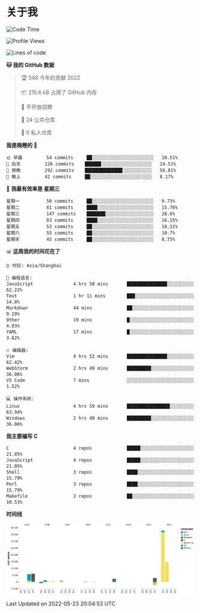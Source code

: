 # 关于我

<!--START_SECTION:waka-->
![Code Time](http://img.shields.io/badge/Code%20Time-0%20secs-blue)

![Profile Views](http://img.shields.io/badge/%E4%B8%AA%E4%BA%BA%E5%B0%81%E9%9D%A2%E8%A7%82%E7%9C%8B%E6%AC%A1%E6%95%B0-83-blue)

![Lines of code](https://img.shields.io/badge/%E4%BB%8E%E3%80%8C%E4%BD%A0%E5%A5%BD%E4%B8%96%E7%95%8C%E3%80%8D%E6%88%91%E5%B7%B2%E7%BB%8F%E5%86%99%E4%BA%86-71%20Thousand%20%E8%A1%8C%E4%BB%A3%E7%A0%81-blue)

**🐱 我的 GitHub 数据** 

> 🏆 548 今年的贡献 2022
 > 
> 📦 215.6 kB 占用了 GitHub 内存 
 > 
> 🚫 不开放招聘
 > 
> 📜 24 公共仓库 
 > 
> 🔑 0 私人仓库  
 > 
**我是晚睡的 🦉** 

```text
🌞 早晨         54 commits     ██░░░░░░░░░░░░░░░░░░░░░░░   10.51% 
🌆 白天         126 commits    ██████░░░░░░░░░░░░░░░░░░░   24.51% 
🌃 傍晚         292 commits    ██████████████░░░░░░░░░░░   56.81% 
🌙 晚上         42 commits     ██░░░░░░░░░░░░░░░░░░░░░░░   8.17%

```
📅 **我最有效率是 星期三** 

```text
星期一          50 commits     ██░░░░░░░░░░░░░░░░░░░░░░░   9.73% 
星期二          81 commits     ████░░░░░░░░░░░░░░░░░░░░░   15.76% 
星期三          147 commits    ███████░░░░░░░░░░░░░░░░░░   28.6% 
星期四          83 commits     ████░░░░░░░░░░░░░░░░░░░░░   16.15% 
星期五          53 commits     ██░░░░░░░░░░░░░░░░░░░░░░░   10.31% 
星期六          55 commits     ██░░░░░░░░░░░░░░░░░░░░░░░   10.7% 
星期天          45 commits     ██░░░░░░░░░░░░░░░░░░░░░░░   8.75%

```


📊 **这周我的时间花在了** 

```text
⌚︎ 时区: Asia/Shanghai

💬 编程语言: 
JavaScript               4 hrs 58 mins       ███████████████░░░░░░░░░░   62.22% 
Text                     1 hr 11 mins        ███░░░░░░░░░░░░░░░░░░░░░░   14.8% 
Markdown                 44 mins             ██░░░░░░░░░░░░░░░░░░░░░░░   9.19% 
Other                    19 mins             █░░░░░░░░░░░░░░░░░░░░░░░░   4.03% 
YAML                     17 mins             █░░░░░░░░░░░░░░░░░░░░░░░░   3.62%

🔥 编辑器: 
Vim                      4 hrs 52 mins       ███████████████░░░░░░░░░░   62.42% 
WebStorm                 2 hrs 49 mins       █████████░░░░░░░░░░░░░░░░   36.06% 
VS Code                  7 mins              ░░░░░░░░░░░░░░░░░░░░░░░░░   1.52%

💻 操作系统: 
Linux                    4 hrs 59 mins       ████████████████░░░░░░░░░   63.94% 
Windows                  2 hrs 49 mins       █████████░░░░░░░░░░░░░░░░   36.06%

```

**我主要编写 C** 

```text
C                        4 repos             █████░░░░░░░░░░░░░░░░░░░░   21.05% 
JavaScript               4 repos             █████░░░░░░░░░░░░░░░░░░░░   21.05% 
Shell                    3 repos             ████░░░░░░░░░░░░░░░░░░░░░   15.79% 
Perl                     3 repos             ████░░░░░░░░░░░░░░░░░░░░░   15.79% 
Makefile                 2 repos             ██░░░░░░░░░░░░░░░░░░░░░░░   10.53%

```


**时间线**

![Chart not found](https://raw.githubusercontent.com/Arondight/Arondight/master/charts/bar_graph.png) 


 Last Updated on 2022-05-23 20:04:53 UTC
<!--END_SECTION:waka-->
